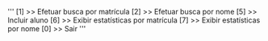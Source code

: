 '''
[1] >> Efetuar busca por matrícula
[2] >> Efetuar busca por nome
[5] >> Incluir aluno
[6] >> Exibir estatísticas por matrícula
[7] >> Exibir estatísticas por nome
[0] >> Sair
'''
